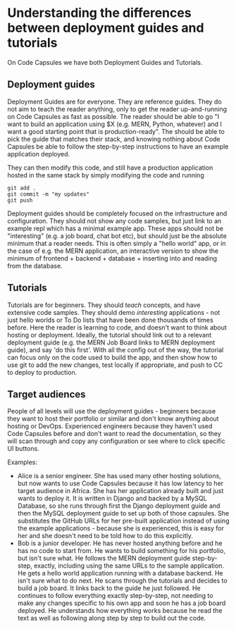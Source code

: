 # Understanding the differences between deployment guides and tutorials

On Code Capsules we have both Deployment Guides and Tutorials.

## Deployment guides
Deployment Guides are for everyone. They are reference guides. They do not aim to teach the reader anything, only to get the reader up-and-running on Code Capsules as fast as possible. The reader should be able to go "I want to build an application using $X (e.g. MERN, Python, whatever) and I want a good starting point that is production-ready". The should be able to pick the guide that matches their stack, and knowing nothing about Code Capsules be able to follow the step-by-step instructions to have an example application deployed.

They can then modify this code, and still have a production application hosted in the same stack by simply modifying the code and running

```
git add .
git commit -m "my updates"
git push
```

Deployment guides should be completely focused on the infrastructure and configuration. They should not show any code samples, but just link to an example repl which has a minimal example app. These apps should not be "interesting" (e.g. a job board, chat bot etc), but should just be the absolute minimum that a reader needs. This is often simply a "hello world" app, or in the case of e.g. the MERN application, an interactive version to show the minimum of frontend + backend + database + inserting into and reading from the database.

## Tutorials

Tutorials are for beginners. They should *teach* concepts, and have extensive code samples. They should demo *interesting* applications - not just hello worlds or To Do lists that have been done thousands of times before. Here the reader is learning to code, and doesn't want to think about hosting or deployment. Ideally, the tutorial should link out to a relevant deployment guide (e.g. the MERN Job Board links to MERN deployment guide), and say 'do this first'. With all the config out of the way, the tutorial can focus only on the code used to build the app, and then show how to use git to add the new changes, test locally if appropriate, and push to CC to deploy to production. 

## Target audiences

People of all levels will use the deployment guides - beginners because they want to host their portfolio or similar and don't know anything about hosting or DevOps. Experienced engineers because they haven't used Code Capsules before and don't want to read the documentation, so they will scan through and copy any configuration or see where to click specific UI buttons.

Examples:

* Alice is a senior engineer. She has used many other hosting solutions, but now wants to use Code Capsules because it has low latency to her target audience in Africa. She has her application already built and just wants to deploy it. It is written in Django and backed by a MySQL Database, so she runs through first the Django deployment guide and then the MySQL deployment guide to set up both of those capsules. She substitutes the GitHub URLs for her pre-built application instead of using the example applications - because she is experienced, this is easy for her and she doesn't need to be told how to do this explicitly.
* Bob is a junior developer. He has never hosted anything before and he has no code to start from. He wants to build something for his portfolio, but isn't sure what. He follows the MERN deployment guide step-by-step, exactly, including using the same URLs to the sample application. He gets a hello world application running with a database backend. He isn't sure what to do next. He scans through the tutorials and decides to build a job board. It links back to the guide he just followed. He continues to follow everything exactly step-by-step, not needing to make any changes specific to his own app and soon he has a job board deployed. He understands how everything works because he read the text as well as following along step by step to build out the code.


